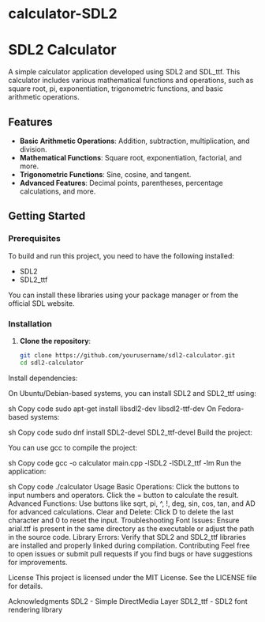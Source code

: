 # calculator-SDL2
# SDL2 Calculator

A simple calculator application developed using SDL2 and SDL_ttf. This calculator includes various mathematical functions and operations, such as square root, pi, exponentiation, trigonometric functions, and basic arithmetic operations.

## Features

- **Basic Arithmetic Operations**: Addition, subtraction, multiplication, and division.
- **Mathematical Functions**: Square root, exponentiation, factorial, and more.
- **Trigonometric Functions**: Sine, cosine, and tangent.
- **Advanced Features**: Decimal points, parentheses, percentage calculations, and more.

## Getting Started

### Prerequisites

To build and run this project, you need to have the following installed:

- SDL2
- SDL2_ttf

You can install these libraries using your package manager or from the official SDL website.

### Installation

1. **Clone the repository**:

   ```sh
   git clone https://github.com/yourusername/sdl2-calculator.git
   cd sdl2-calculator
Install dependencies:

On Ubuntu/Debian-based systems, you can install SDL2 and SDL2_ttf using:

sh
Copy code
sudo apt-get install libsdl2-dev libsdl2-ttf-dev
On Fedora-based systems:

sh
Copy code
sudo dnf install SDL2-devel SDL2_ttf-devel
Build the project:

You can use gcc to compile the project:

sh
Copy code
gcc -o calculator main.cpp -lSDL2 -lSDL2_ttf -lm
Run the application:

sh
Copy code
./calculator
Usage
Basic Operations: Click the buttons to input numbers and operators. Click the = button to calculate the result.
Advanced Functions: Use buttons like sqrt, pi, ^, !, deg, sin, cos, tan, and AD for advanced calculations.
Clear and Delete: Click D to delete the last character and 0 to reset the input.
Troubleshooting
Font Issues: Ensure arial.ttf is present in the same directory as the executable or adjust the path in the source code.
Library Errors: Verify that SDL2 and SDL2_ttf libraries are installed and properly linked during compilation.
Contributing
Feel free to open issues or submit pull requests if you find bugs or have suggestions for improvements.

License
This project is licensed under the MIT License. See the LICENSE file for details.

Acknowledgments
SDL2 - Simple DirectMedia Layer
SDL2_ttf - SDL2 font rendering library
